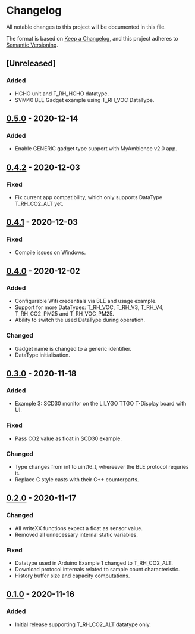 # Changelog
All notable changes to this project will be documented in this file.

The format is based on [Keep a Changelog](https://keepachangelog.com/en/1.0.0/),
and this project adheres to [Semantic Versioning](https://semver.org/spec/v2.0.0.html).

## [Unreleased]
### Added
- HCHO unit and T_RH_HCHO datatype.
- SVM40 BLE Gadget example using T_RH_VOC DataType.

## [0.5.0] - 2020-12-14
### Added
- Enable GENERIC gadget type support with MyAmbience v2.0 app.

## [0.4.2] - 2020-12-03
### Fixed
- Fix current app compatibility, which only supports DataType T_RH_CO2_ALT yet.

## [0.4.1] - 2020-12-03
### Fixed
- Compile issues on Windows.

## [0.4.0] - 2020-12-02
### Added
- Configurable Wifi credentials via BLE and usage example.
- Support for more DataTypes: T_RH_VOC, T_RH_V3, T_RH_V4, T_RH_CO2_PM25 and T_RH_VOC_PM25.
- Ability to switch the used DataType during operation.

### Changed
- Gadget name is changed to a generic identifier.
- DataType initialisation.

## [0.3.0] - 2020-11-18
### Added
- Example 3: SCD30 monitor on the LILYGO TTGO T-Display board with UI.

### Fixed
- Pass CO2 value as float in SCD30 example.

### Changed
- Type changes from int to uint16_t, whereever the BLE protocol requries it.
- Replace C style casts with their C++ counterparts.

## [0.2.0] - 2020-11-17
### Changed
- All writeXX functions expect a float as sensor value.
- Removed all unnecessary internal static variables.

### Fixed
- Datatype used in Arduino Example 1 changed to T_RH_CO2_ALT.
- Download protocol internals related to sample count characteristic.
- History buffer size and capacity computations.

## [0.1.0] - 2020-11-16
### Added
- Initial release supporting T_RH_CO2_ALT datatype only.

[0.5.0]: https://github.com/Sensirion/Sensirion_GadgetBle_Arduino_Library/releases/tag/v0.5.0
[0.4.2]: https://github.com/Sensirion/Sensirion_GadgetBle_Arduino_Library/releases/tag/v0.4.2
[0.4.1]: https://github.com/Sensirion/Sensirion_GadgetBle_Arduino_Library/releases/tag/v0.4.1
[0.4.0]: https://github.com/Sensirion/Sensirion_GadgetBle_Arduino_Library/releases/tag/v0.4.0
[0.3.0]: https://github.com/Sensirion/Sensirion_GadgetBle_Arduino_Library/releases/tag/v0.3.0
[0.2.0]: https://github.com/Sensirion/Sensirion_GadgetBle_Arduino_Library/releases/tag/v0.2.0
[0.1.0]: https://github.com/Sensirion/Sensirion_GadgetBle_Arduino_Library/releases/tag/v0.1.0

